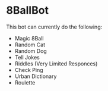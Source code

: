 # 8BallBot

This bot can currently do the following:
- Magic 8Ball
- Random Cat
- Random Dog
- Tell Jokes
- Riddles (Very Limited Responces)
- Check Ping
- Urban Dictionary
- Roulette